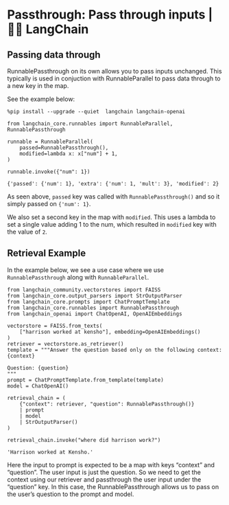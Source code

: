 # Passthrough: Pass through inputs | 🦜️🔗 LangChain
Passing data through
--------------------

RunnablePassthrough on its own allows you to pass inputs unchanged. This typically is used in conjuction with RunnableParallel to pass data through to a new key in the map.

See the example below:

```
%pip install --upgrade --quiet  langchain langchain-openai

```


```
from langchain_core.runnables import RunnableParallel, RunnablePassthrough

runnable = RunnableParallel(
    passed=RunnablePassthrough(),
    modified=lambda x: x["num"] + 1,
)

runnable.invoke({"num": 1})

```


```
{'passed': {'num': 1}, 'extra': {'num': 1, 'mult': 3}, 'modified': 2}

```


As seen above, `passed` key was called with `RunnablePassthrough()` and so it simply passed on `{'num': 1}`.

We also set a second key in the map with `modified`. This uses a lambda to set a single value adding 1 to the num, which resulted in `modified` key with the value of `2`.

Retrieval Example[​](#retrieval-example "Direct link to Retrieval Example")
---------------------------------------------------------------------------

In the example below, we see a use case where we use `RunnablePassthrough` along with `RunnableParallel`.

```
from langchain_community.vectorstores import FAISS
from langchain_core.output_parsers import StrOutputParser
from langchain_core.prompts import ChatPromptTemplate
from langchain_core.runnables import RunnablePassthrough
from langchain_openai import ChatOpenAI, OpenAIEmbeddings

vectorstore = FAISS.from_texts(
    ["harrison worked at kensho"], embedding=OpenAIEmbeddings()
)
retriever = vectorstore.as_retriever()
template = """Answer the question based only on the following context:
{context}

Question: {question}
"""
prompt = ChatPromptTemplate.from_template(template)
model = ChatOpenAI()

retrieval_chain = (
    {"context": retriever, "question": RunnablePassthrough()}
    | prompt
    | model
    | StrOutputParser()
)

retrieval_chain.invoke("where did harrison work?")

```


```
'Harrison worked at Kensho.'

```


Here the input to prompt is expected to be a map with keys “context” and “question”. The user input is just the question. So we need to get the context using our retriever and passthrough the user input under the “question” key. In this case, the RunnablePassthrough allows us to pass on the user’s question to the prompt and model.